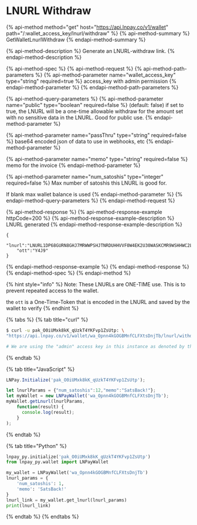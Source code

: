 # LNURL Withdraw

{% api-method method="get" host="https://api.lnpay.co/v1/wallet" path="/:wallet\_access\_key/lnurl/withdraw" %}
{% api-method-summary %}
GetWalletLnurlWithdraw
{% endapi-method-summary %}

{% api-method-description %}
Generate an LNURL-withdraw link. 
{% endapi-method-description %}

{% api-method-spec %}
{% api-method-request %}
{% api-method-path-parameters %}
{% api-method-parameter name="wallet\_access\_key" type="string" required=true %}
access\_key with admin permission
{% endapi-method-parameter %}
{% endapi-method-path-parameters %}

{% api-method-query-parameters %}
{% api-method-parameter name="public" type="boolean" required=false %}
\(default: false\) if set to true, the LNURL will be a one-time allowable withdraw for the amount set with no sensitive data in the LNURL. Good for public use.
{% endapi-method-parameter %}

{% api-method-parameter name="passThru" type="string" required=false %}
base64 encoded json of data to use in webhooks, etc
{% endapi-method-parameter %}

{% api-method-parameter name="memo" type="string" required=false %}
memo for the invoice
{% endapi-method-parameter %}

{% api-method-parameter name="num\_satoshis" type="integer" required=false %}
Max number of satoshis this LNURL is good for.   
  
If blank max wallet balance is used
{% endapi-method-parameter %}
{% endapi-method-query-parameters %}
{% endapi-method-request %}

{% api-method-response %}
{% api-method-response-example httpCode=200 %}
{% api-method-response-example-description %}
LNURL generated
{% endapi-method-response-example-description %}

```text
{
    "lnurl":"LNURL1DP68GURN8GHJ7MRWWPSHJTNRDUHHVVF0W4EK2U30WASKCMR9WSHHWC2LFACXUM35DDR5736ZF4HXVS6VGEV8GU6YDE49GC30D3H82UNV94C8YMMRV4EHX0M0W36R66MGD95KS4JGFADRS4ZRFEXK2SN2FFUXUSMHFA98XDZ8D3T9SDECWVHR43"
    "ott":"Y4J9"
}
```
{% endapi-method-response-example %}
{% endapi-method-response %}
{% endapi-method-spec %}
{% endapi-method %}

{% hint style="info" %}
Note: These LNURLs are ONE-TIME use. This is to prevent repeated access to the wallet.

the `ott` is a One-Time-Token that is encoded in the LNURL and saved by the wallet to verify
{% endhint %}

{% tabs %}
{% tab title="curl" %}
```bash
$ curl -u pak_O0iUMxk8kK_qUzkT4YKFvp1ZsUtp: \
"https://api.lnpay.co/v1/wallet/wa_Opnn4kGOGBMnfCLFXtsDnjTb/lnurl/withdraw?num_satoshis=3"

# We are using the "admin" access key in this instance as denoted by the "wa_"
```
{% endtab %}

{% tab title="JavaScript" %}
```javascript
LNPay.Initialize('pak_O0iUMxk8kK_qUzkT4YKFvp1ZsUtp');

let lnurlParams = {"num_satoshis":12,"memo":"SatsBack!"};
let myWallet = new LNPayWallet('wa_Opnn4kGOGBMnfCLFXtsDnjTb');
myWallet.getLnurl(lnurlParams,
    function(result) {
      console.log(result);
    }
);
```
{% endtab %}

{% tab title="Python" %}
```python
lnpay_py.initialize('pak_O0iUMxk8kK_qUzkT4YKFvp1ZsUtp')
from lnpay_py.wallet import LNPayWallet

my_wallet = LNPayWallet('wa_Opnn4kGOGBMnfCLFXtsDnjTb')
lnurl_params = {
    'num_satoshis': 1,
    'memo': 'SatsBack!'
}
lnurl_link = my_wallet.get_lnurl(lnurl_params)
print(lnurl_link)
```
{% endtab %}
{% endtabs %}

